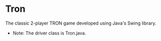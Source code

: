 # Tron

The classic 2-player TRON game developed using Java's Swing library.

* Note: The driver class is Tron.java.
